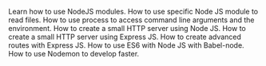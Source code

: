 Learn how to use NodeJS modules. How to use specific Node JS module to read files. How to use process to access command line arguments and the environment. How to create a small HTTP server using Node JS. How to create a small HTTP server using Express JS. How to create advanced routes with Express JS. How to use ES6 with Node JS with Babel-node. How to use Nodemon to develop faster.
